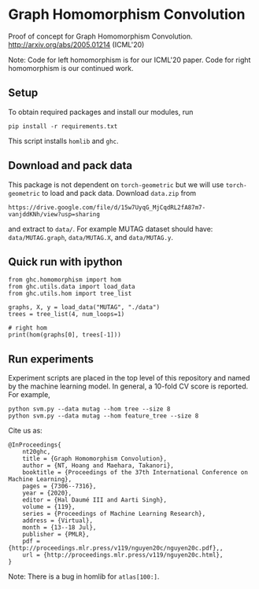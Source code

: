 # Graph Homomorphism Convolution
Proof of concept for Graph Homomorphism Convolution.
http://arxiv.org/abs/2005.01214 (ICML'20)

Note: Code for left homomorphism is for our ICML'20 paper.
Code for right homomorphism is our continued work.

## Setup
To obtain required packages and install our modules, run
```
pip install -r requirements.txt
```
This script installs `homlib` and `ghc`.

## Download and pack data
This package is not dependent on `torch-geometric` but we will use 
`torch-geometric` to load and pack data. Download `data.zip` from
```
https://drive.google.com/file/d/15w7UyqG_MjCqdRL2fA87m7-vanjddKNh/view?usp=sharing
```
and extract to `data/`. For example MUTAG dataset should have: `data/MUTAG.graph`, `data/MUTAG.X`, and `data/MUTAG.y`. 

## Quick run with ipython
```
from ghc.homomorphism import hom 
from ghc.utils.data import load_data
from ghc.utils.hom import tree_list

graphs, X, y = load_data("MUTAG", "./data")
trees = tree_list(4, num_loops=1)

# right hom
print(hom(graphs[0], trees[-1]))
```

## Run experiments
Experiment scripts are placed in the top level of this repository and named 
by the machine learning model. In general, a 10-fold CV score is reported.
For example,
```
python svm.py --data mutag --hom tree --size 8 
python svm.py --data mutag --hom feature_tree --size 8 
```

Cite us as:
```
@InProceedings{
    nt20ghc, 
    title = {Graph Homomorphism Convolution}, 
    author = {NT, Hoang and Maehara, Takanori}, 
    booktitle = {Proceedings of the 37th International Conference on Machine Learning}, 
    pages = {7306--7316}, 
    year = {2020}, 
    editor = {Hal Daumé III and Aarti Singh}, 
    volume = {119}, 
    series = {Proceedings of Machine Learning Research}, 
    address = {Virtual}, 
    month = {13--18 Jul}, 
    publisher = {PMLR}, 
    pdf = {http://proceedings.mlr.press/v119/nguyen20c/nguyen20c.pdf},, 
    url = {http://proceedings.mlr.press/v119/nguyen20c.html}, 
}
```

Note: There is a bug in homlib for `atlas[100:]`.
